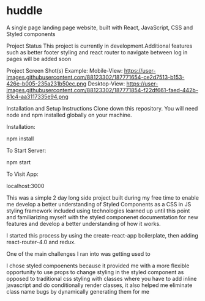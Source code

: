 # huddle

A single page landing page website, built with React, JavaScript, CSS and Styled components

Project Status
This project is currently in development.Additional features such as better footer styling and react router to navigate between log in pages will be added soon

Project Screen Shot(s)
Example:
Mobile-View:
 https://user-images.githubusercontent.com/88123302/187771654-ce2d7513-b153-426e-b005-235a231b50ec.png
Desktop-View:
https://user-images.githubusercontent.com/88123302/187771854-f22df661-faed-442b-81c4-aa3117335e94.png


Installation and Setup Instructions
Clone down this repository. You will need node and npm installed globally on your machine.

Installation:

npm install

To Start Server:

npm start

To Visit App:

localhost:3000

This was a simple 2 day long side project built during my free time to enable me develop a better understanding of Styled Components as a CSS in JS styling framework included using technologies learned up until this point and familiarizing myself with the styled componenet documentation for new features and develop a better understanding of how it works.

 I started this process by using the create-react-app boilerplate, then adding react-router-4.0 and redux.

One of the main challenges I ran into was getting used to 

I chose styled compoenents because it provided me with a more flexible opportunity to use props to change styling in the styled component as opposed to traditional css styling with classes where you have to add inline javascript and do conditionally render classes, it also helped me eliminate class name bugs by dynamically generating them for me 
